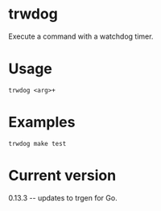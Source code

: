 # trwdog

Execute a command with a watchdog timer.

# Usage

    trwdog <arg>+

# Examples

    trwdog make test

# Current version

0.13.3 -- updates to trgen for Go.
